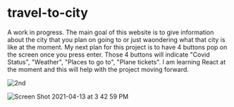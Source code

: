 

# travel-to-city

A work in progress. The main goal of this website is to give information about the city that you plan on going to or just waondering what that city is like at the moment. My next plan for this project is to have 4 buttons pop on the screen once you press enter. Those 4 buttons will indicate "Covid Status", "Weather", "Places to go to", "Plane tickets". I am learning React at the moment and this will help with the project moving forward. 


![2nd](https://user-images.githubusercontent.com/80994897/114570589-f0b3f700-9c43-11eb-8d20-665218d8e716.gif)





![Screen Shot 2021-04-13 at 3 42 59 PM](https://user-images.githubusercontent.com/80994897/114611342-ee1ac700-9c6e-11eb-81be-34beb45f3c90.png)
